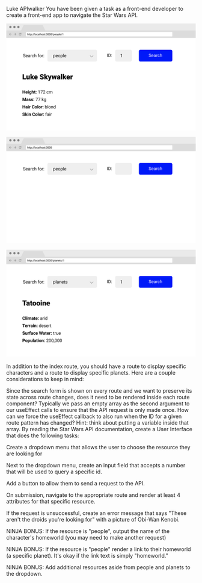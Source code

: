 Luke APIwalker
You have been given a task as a front-end developer to create a front-end app to navigate the Star Wars API.

![](character-page.png)

![](star-wars-api-index.png)

![](star-wars-api-planets.png)


In addition to the index route, you should have a route to display specific characters and a route to display specific planets. Here are a couple considerations to keep in mind:

Since the search form is shown on every route and we want to preserve its state across route changes, does it need to be rendered inside each route component?
Typically we pass an empty array as the second argument to our useEffect calls to ensure that the API request is only made once. How can we force the useEffect callback to also run when the ID for a given route pattern has changed? Hint: think about putting a variable inside that array.
By reading the Star Wars API documentation, create a User Interface that does the following tasks:

Create a dropdown menu that allows the user to choose the resource they are looking for

Next to the dropdown menu, create an input field that accepts a number that will be used to query a specific id.

Add a button to allow them to send a request to the API.

On submission, navigate to the appropriate route and render at least 4 attributes for that specific resource.

If the request is unsuccessful, create an error message that says "These aren't the droids you're looking for" with a picture of Obi-Wan Kenobi.

NINJA BONUS: If the resource is "people", output the name of the character's homeworld (you may need to make another request)

NINJA BONUS: If the resource is "people" render a link to their homeworld (a specific planet). It's okay if the link text is simply "homeworld."

NINJA BONUS: Add additional resources aside from people and planets to the dropdown.
